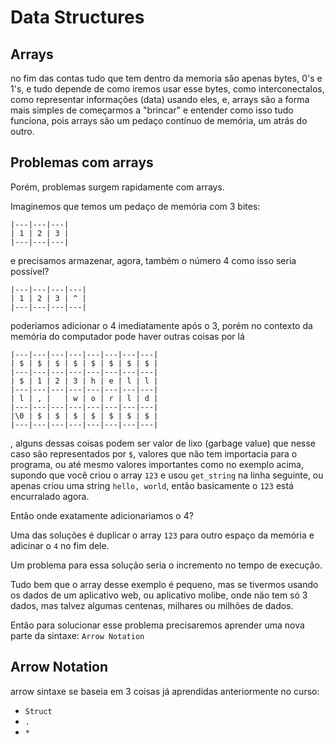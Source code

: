 # Data Structures

## Arrays 

no fim das contas tudo que tem dentro da memoria são apenas bytes, 0's e 1's, e tudo depende de como iremos usar esse bytes, como interconectalos, como representar informações (data) usando eles, e, arrays são a forma mais simples de começarmos a "brincar" e entender como isso tudo funciona, pois arrays são um pedaço contínuo de memória, um atrás do outro. 

## Problemas com arrays

Porém, problemas surgem rapidamente com arrays.

Imaginemos que temos um pedaço de memória com 3 bites:

```
|---|---|---|
| 1 | 2 | 3 |
|---|---|---|
```

e precisamos armazenar, agora, também o número 4 como isso seria possível?

```
|---|---|---|---|
| 1 | 2 | 3 | ^ |
|---|---|---|---|
```
poderiamos adicionar o 4 imediatamente após o 3, porém no contexto da memória do computador pode haver outras coisas por lá

```
|---|---|---|---|---|---|---|---|
| $ | $ | $ | $ | $ | $ | $ | $ |
|---|---|---|---|---|---|---|---|
| $ | 1 | 2 | 3 | h | e | l | l |
|---|---|---|---|---|---|---|---|
| l | , |   | w | o | r | l | d |
|---|---|---|---|---|---|---|---|
|\0 | $ | $ | $ | $ | $ | $ | $ |
|---|---|---|---|---|---|---|---|
```
, alguns dessas coisas podem ser valor de lixo (garbage value) que nesse caso são representados por `$`, valores que não tem importacia para o programa, ou até mesmo valores importantes como no exemplo acima, supondo que você criou o array `123` e usou `get_string` na linha seguinte, ou apenas criou uma string `hello, world`, então basicamente o `123` está encurralado agora.

Então onde exatamente adicionariamos o 4?

Uma das soluções é duplicar o array `123` para outro espaço da memória e adicinar o `4` no fim dele.

Um problema para essa solução seria o incremento no tempo de execução.

Tudo bem que o array desse exemplo é pequeno, mas se tivermos usando os dados de um aplicativo web, ou aplicativo molibe, onde não tem só 3 dados, mas talvez algumas centenas, milhares ou milhões de dados. 

Então para solucionar esse problema precisaremos aprender uma nova parte da sintaxe: `Arrow Notation`

## Arrow Notation

arrow sintaxe se baseia em 3 coisas já aprendidas anteriormente no curso:

* `Struct`
* `.`
* `*`
 
